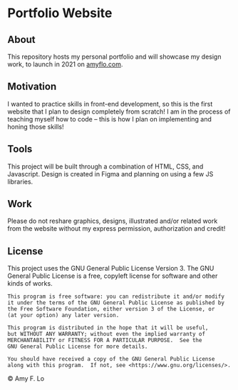 # Portfolio Website

## About
This repository hosts my personal portfolio and will showcase my design work, to launch in 2021 on <a href="amyflo.com.">amyflo.com</a>. 

## Motivation
I wanted to practice skills in front-end development, so this is the first website that I plan to design completely from scratch! I am in the process of teaching myself how to code – this is how I plan on implementing and honing those skills!

## Tools
This project will be built through a combination of HTML, CSS, and Javascript. Design is created in Figma and planning on using a few JS libraries. 

## Work
Please do not reshare graphics, designs, illustrated and/or related work from the website without my express permission, authorization and credit! 

## License
This project uses the GNU General Public License Version 3. The GNU General Public License is a free, copyleft license for software and other kinds of works.

    This program is free software: you can redistribute it and/or modify
    it under the terms of the GNU General Public License as published by
    the Free Software Foundation, either version 3 of the License, or
    (at your option) any later version.

    This program is distributed in the hope that it will be useful,
    but WITHOUT ANY WARRANTY; without even the implied warranty of
    MERCHANTABILITY or FITNESS FOR A PARTICULAR PURPOSE.  See the
    GNU General Public License for more details.

    You should have received a copy of the GNU General Public License
    along with this program.  If not, see <https://www.gnu.org/licenses/>.

© Amy F. Lo

